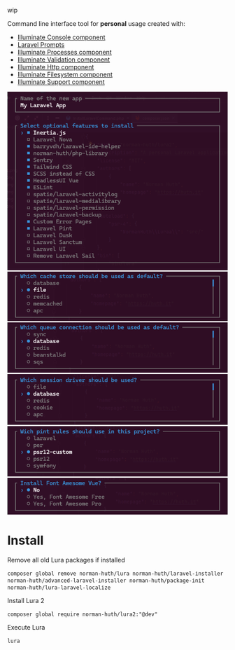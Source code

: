 wip

Command line interface tool for **personal** usage created with:

* [Illuminate Console component](https://laravel.com/docs/11.x/artisan)
* [Laravel Prompts](https://laravel.com/docs/11.x/prompts)
* [Illuminate Processes component](https://laravel.com/docs/11.x/processes)
* [Illuminate Validation component](https://laravel.com/docs/11.x/validation)
* [Illuminate Http component](https://laravel.com/docs/11.x/http-client)
* [Illuminate Filesystem component](https://laravel.com/docs/11.x/filesystem)
* [Illuminate Support component](https://laravel.com/docs/11.x/helpers)

![preview-01a](/docs/assets/preview-01a.png?v=e58b698ff25dfd6aafbfad18ce9cfef2)
![preview-02](/docs/assets/preview-02.png?v=61e54abbe07630592ad2a8de1526cd44)
![preview-03](/docs/assets/preview-03.png?v=59bcd81e786e68c973c921e6fb87764c)
![preview-04](/docs/assets/preview-04.png?v=937994c9a4dcbd1b975660b132628ba6)
![preview-05](/docs/assets/preview-05.png?v=b5581e04fc7d99c74872200bbf214371)
![preview-06](/docs/assets/preview-06.png?v=08af2783cdbed606f27e03dceb9916aa)

# Install

Remove all old Lura packages if installed

```shell
composer global remove norman-huth/lura norman-huth/laravel-installer norman-huth/advanced-laravel-installer norman-huth/package-init norman-huth/lura-laravel-localize
```

Install Lura 2

```shell
composer global require norman-huth/lura2:"@dev"
```

Execute Lura

```shell
lura
```
